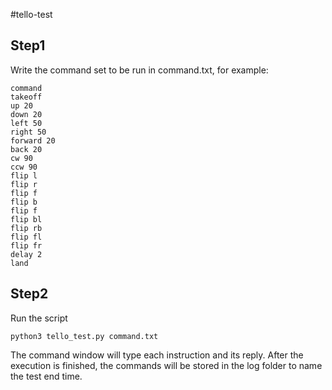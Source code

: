 #tello-test
## Step1
Write the command set to be run in command.txt, for example:
```
command
takeoff
up 20
down 20
left 50
right 50
forward 20
back 20
cw 90
ccw 90
flip l
flip r
flip f
flip b
flip f
flip bl
flip rb
flip fl
flip fr
delay 2
land
```
## Step2
Run the script
```
python3 tello_test.py command.txt
```
The command window will type each instruction and its reply. After the execution is finished, the commands will be stored in the log folder to name the test end time.
